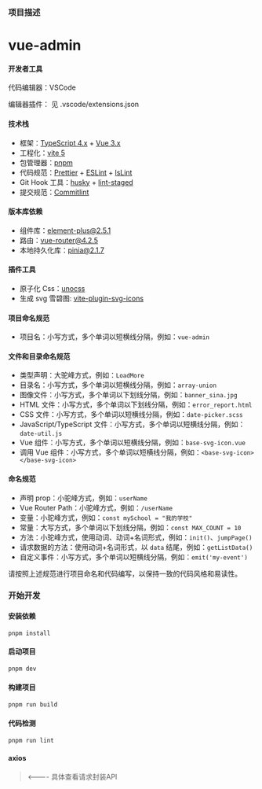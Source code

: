 ### 项目描述

# vue-admin

#### 开发者工具

代码编辑器：VSCode

编辑器插件： 见 .vscode/extensions.json

#### 技术栈

- 框架：[TypeScript 4.x](https://www.typescriptlang.org/zh/) + [Vue 3.x](https://v3.cn.vuejs.org/)
- 工程化：[vite 5](https://vitejs.cn/vite5-cn/)
- 包管理器：[pnpm](https://www.pnpm.cn/)
- 代码规范：[Prettier](https://prettier.io/) + [ESLint](https://eslint.org/) + [lsLint](https://ls-lint.org/)
- Git Hook 工具：[husky](https://typicode.github.io/husky/#/) + [lint-staged](https://github.com/okonet/lint-staged)
- 提交规范：[Commitlint](https://commitlint.js.org/#/)

#### 版本库依赖

- 组件库：[element-plus@2.5.1](https://element-plus.org/zh-CN/)
- 路由：[vue-router@4.2.5](https://router.vuejs.org/zh/guide/)
- 本地持久化库：[pinia@2.1.7](https://pinia.web3doc.top/)

#### 插件工具

- 原子化 Css：[unocss](https://unocss.dev/integrations/vite)
- 生成 svg 雪碧图: [vite-plugin-svg-icons](https://github.com/vbenjs/vite-plugin-svg-icons)

#### 项目命名规范

- 项目名：小写方式，多个单词以短横线分隔，例如：`vue-admin`

#### 文件和目录命名规范

- 类型声明：大驼峰方式，例如：`LoadMore`
- 目录名：小写方式，多个单词以短横线分隔，例如：`array-union`
- 图像文件：小写方式，多个单词以下划线分隔，例如：`banner_sina.jpg`
- HTML 文件：小写方式，多个单词以下划线分隔，例如：`error_report.html`
- CSS 文件：小写方式，多个单词以短横线分隔，例如：`date-picker.scss`
- JavaScript/TypeScript 文件：小写方式，多个单词以短横线分隔，例如：`date-util.js`
- Vue 组件：小写方式，多个单词以短横线分隔，例如：`base-svg-icon.vue`
- 调用 Vue 组件：小写方式，多个单词以短横线分隔，例如：`<base-svg-icon></base-svg-icon>`

#### 命名规范

- 声明 prop：小驼峰方式，例如：`userName`
- Vue Router Path：小驼峰方式，例如：`/userName`
- 变量：小驼峰方式，例如：`const mySchool = "我的学校"`
- 常量：大写方式，多个单词以下划线分隔，例如：`const MAX_COUNT = 10`
- 方法：小驼峰方式，使用动词、动词+名词形式，例如：`init()`、`jumpPage()`
- 请求数据的方法：使用动词+名词形式，以 `data` 结尾，例如：`getListData()`
- 自定义事件：小写方式，多个单词以短横线分隔，例如：`emit('my-event')`

请按照上述规范进行项目命名和代码编写，以保持一致的代码风格和易读性。

### 开始开发

#### 安装依赖

```shell
pnpm install
```

#### 启动项目

```bash
pnpm dev
```

#### 构建项目

```bash
pnpm run build
```

#### 代码检测

```bash
pnpm run lint
```

#### axios

> <---- 具体查看请求封装API
